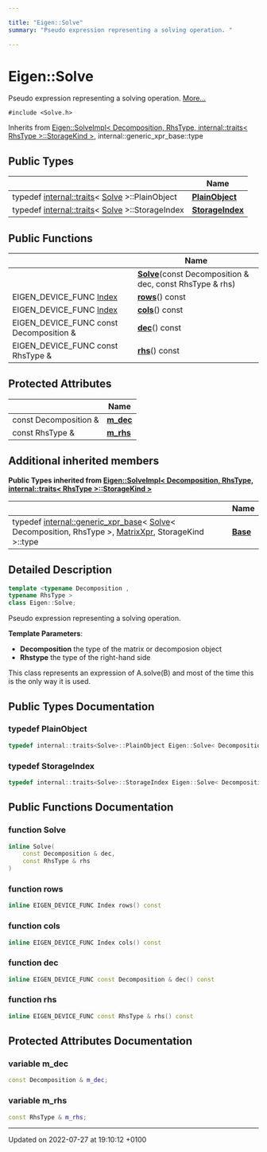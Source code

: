 ```yaml
---

title: "Eigen::Solve"
summary: "Pseudo expression representing a solving operation. "

---
```


# Eigen::Solve



Pseudo expression representing a solving operation.  [More...](#detailed-description)


`#include <Solve.h>`

Inherits from [Eigen::SolveImpl< Decomposition, RhsType, internal::traits< RhsType >::StorageKind >](http://example.org/classes/classeigen_1_1solveimpl/), internal::generic_xpr_base::type

## Public Types

|                | Name           |
| -------------- | -------------- |
| typedef <a href="http://example.org/classes/structeigen_1_1internal_1_1traits/">internal::traits</a>< <a href="http://example.org/classes/classeigen_1_1solve/">Solve</a> >::PlainObject | **[PlainObject](http://example.org/classes/classeigen_1_1solve/#typedef-plainobject)**  |
| typedef <a href="http://example.org/classes/structeigen_1_1internal_1_1traits/">internal::traits</a>< <a href="http://example.org/classes/classeigen_1_1solve/">Solve</a> >::StorageIndex | **[StorageIndex](http://example.org/classes/classeigen_1_1solve/#typedef-storageindex)**  |

## Public Functions

|                | Name           |
| -------------- | -------------- |
| | **[Solve](http://example.org/classes/classeigen_1_1solve/#function-solve)**(const Decomposition & dec, const RhsType & rhs) |
| EIGEN_DEVICE_FUNC <a href="http://example.org/namespaces/namespaceeigen/#typedef-index">Index</a> | **[rows](http://example.org/classes/classeigen_1_1solve/#function-rows)**() const |
| EIGEN_DEVICE_FUNC <a href="http://example.org/namespaces/namespaceeigen/#typedef-index">Index</a> | **[cols](http://example.org/classes/classeigen_1_1solve/#function-cols)**() const |
| EIGEN_DEVICE_FUNC const Decomposition & | **[dec](http://example.org/classes/classeigen_1_1solve/#function-dec)**() const |
| EIGEN_DEVICE_FUNC const RhsType & | **[rhs](http://example.org/classes/classeigen_1_1solve/#function-rhs)**() const |

## Protected Attributes

|                | Name           |
| -------------- | -------------- |
| const Decomposition & | **[m_dec](http://example.org/classes/classeigen_1_1solve/#variable-m-dec)**  |
| const RhsType & | **[m_rhs](http://example.org/classes/classeigen_1_1solve/#variable-m-rhs)**  |

## Additional inherited members

**Public Types inherited from [Eigen::SolveImpl< Decomposition, RhsType, internal::traits< RhsType >::StorageKind >](http://example.org/classes/classeigen_1_1solveimpl/)**

|                | Name           |
| -------------- | -------------- |
| typedef <a href="http://example.org/classes/structeigen_1_1internal_1_1generic__xpr__base/">internal::generic_xpr_base</a>< <a href="http://example.org/classes/classeigen_1_1solve/">Solve</a>< Decomposition, RhsType >, <a href="http://example.org/classes/structeigen_1_1matrixxpr/">MatrixXpr</a>, StorageKind >::type | **[Base](http://example.org/classes/classeigen_1_1solveimpl/#typedef-base)**  |


## Detailed Description

```cpp
template <typename Decomposition ,
typename RhsType >
class Eigen::Solve;
```

Pseudo expression representing a solving operation. 

**Template Parameters**: 

  * **Decomposition** the type of the matrix or decomposion object 
  * **Rhstype** the type of the right-hand side



This class represents an expression of A.solve(B) and most of the time this is the only way it is used. 

## Public Types Documentation

### typedef PlainObject

```cpp
typedef internal::traits<Solve>::PlainObject Eigen::Solve< Decomposition, RhsType >::PlainObject;
```


### typedef StorageIndex

```cpp
typedef internal::traits<Solve>::StorageIndex Eigen::Solve< Decomposition, RhsType >::StorageIndex;
```


## Public Functions Documentation

### function Solve

```cpp
inline Solve(
    const Decomposition & dec,
    const RhsType & rhs
)
```


### function rows

```cpp
inline EIGEN_DEVICE_FUNC Index rows() const
```


### function cols

```cpp
inline EIGEN_DEVICE_FUNC Index cols() const
```


### function dec

```cpp
inline EIGEN_DEVICE_FUNC const Decomposition & dec() const
```


### function rhs

```cpp
inline EIGEN_DEVICE_FUNC const RhsType & rhs() const
```


## Protected Attributes Documentation

### variable m_dec

```cpp
const Decomposition & m_dec;
```


### variable m_rhs

```cpp
const RhsType & m_rhs;
```


-------------------------------

Updated on 2022-07-27 at 19:10:12 +0100